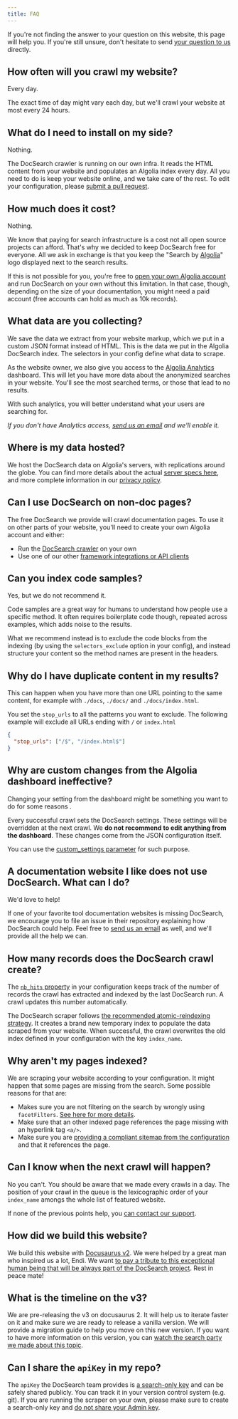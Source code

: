 ```yaml
---
title: FAQ
---
```


If you're not finding the answer to your question on this website, this page
will help you. If you're still unsure, don't hesitate to send [your question to
us][1] directly.

## How often will you crawl my website?

Every day.

The exact time of day might vary each day, but we'll crawl your website at most
every 24 hours.

## What do I need to install on my side?

Nothing.

The DocSearch crawler is running on our own infra. It reads the HTML content
from your website and populates an Algolia index every day. All you need to do
is keep your website online, and we take care of the rest. To edit your
configuration, please [submit a pull request][14].

## How much does it cost?

Nothing.

We know that paying for search infrastructure is a cost not all open source
projects can afford. That's why we decided to keep DocSearch free for everyone.
All we ask in exchange is that you keep the "Search by [Algolia][2]" logo
displayed next to the search results.

If this is not possible for you, you're free to [open your own Algolia
account][3] and run DocSearch on your own without this limitation. In that case,
though, depending on the size of your documentation, you might need a paid
account (free accounts can hold as much as 10k records).

## What data are you collecting?

We save the data we extract from your website markup, which we put in a custom
JSON format instead of HTML. This is the data we put in the Algolia DocSearch
index. The selectors in your config define what data to scrape.

As the website owner, we also give you access to the [Algolia Analytics][15]
dashboard. This will let you have more data about the anonymized searches in
your website. You'll see the most searched terms, or those that lead to no
results.

With such analytics, you will better understand what your users are searching
for.

_If you don't have Analytics access, [send us an email][1] and we'll enable it._

## Where is my data hosted?

We host the DocSearch data on Algolia's servers, with replications around the
globe. You can find more details about the actual [server specs here][4], and
more complete information in our [privacy policy][5].

## Can I use DocSearch on non-doc pages?

The free DocSearch we provide will crawl documentation pages. To use it on other
parts of your website, you'll need to create your own Algolia account and
either:

- Run the [DocSearch crawler][6] on your own
- Use one of our other [framework integrations or API clients][7]

## Can you index code samples?

Yes, but we do not recommend it.

Code samples are a great way for humans to understand how people use a specific
method. It often requires boilerplate code though, repeated across examples,
which adds noise to the results.

What we recommend instead is to exclude the code blocks from the indexing (by
using the `selectors_exclude` option in your config), and instead structure your
content so the method names are present in the headers.

## Why do I have duplicate content in my results?

This can happen when you have more than one URL pointing to the same content,
for example with `./docs`, `./docs/` and `./docs/index.html`.

You set the `stop_urls` to all the patterns you want to exclude. The following
example will exclude all URLs ending with `/` or `index.html`

```json
{
  "stop_urls": ["/$", "/index.html$"]
}
```

## Why are custom changes from the Algolia dashboard ineffective?

Changing your setting from the dashboard might be something you want to do for
some reasons .

Every successful crawl sets the DocSearch settings. These settings will be
overridden at the next crawl. We **do not recommend to edit anything from the
dashboard**. These changes come from the JSON configuration itself.

You can use the [custom_settings parameter][8] for such purpose.

## A documentation website I like does not use DocSearch. What can I do?

We'd love to help!

If one of your favorite tool documentation websites is missing DocSearch, we
encourage you to file an issue in their repository explaining how DocSearch
could help. Feel free to [send us an email][1] as well, and we'll provide all
the help we can.

## How many records does the DocSearch crawl create?

The [`nb_hits` property][8] in your configuration keeps track of the number of
records the crawl has extracted and indexed by the last DocSearch run. A crawl
updates this number automatically.

The DocSearch scraper follows [the recommended atomic-reindexing strategy][9].
It creates a brand new temporary index to populate the data scraped from your
website. When successful, the crawl overwrites the old index defined in your
configuration with the key `index_name`.

## Why aren't my pages indexed?

We are scraping your website according to your configuration. It might happen
that some pages are missing from the search. Some possible reasons for that are:

- Makes sure you are not filtering on the search by wrongly using
  `facetFilters`. [See here for more details][10].
- Make sure that an other indexed page references the page missing with an
  hyperlink tag `<a/>`.
- Make sure you are [providing a compliant sitemap from the configuration][11]
  and that it references the page.

## Can I know when the next crawl will happen?

No you can't. You should be aware that we made every crawls in a day. The
position of your crawl in the queue is the lexicographic order of your
`index_name` amongs the whole list of featured website.

If none of the previous points help, you [can contact our support][1].

## How did we build this website?

We build this website with [Docusaurus v2][12]. We were helped by a great man
who inspired us a lot, Endi. We want [to pay a tribute to this exceptional human
being that will be always part of the DocSearch project][13]. Rest in peace
mate!

## What is the timeline on the v3?

We are pre-releasing the v3 on docusaurus 2. It will help us to iterate faster
on it and make sure we are ready to release a vanilla version. We will provide a
migration guide to help you move on this new version. If you want to have more
information on this version, you can [watch the search party we made about this
topic][16].

## Can I share the `apiKey` in my repo?

The `apiKey` the DocSearch team provides is [a search-only key][16] and can be
safely shared publicly. You can track it in your version control system (e.g.
git). If you are running the scraper on your own, please make sure to create a
search-only key and [do not share your Admin key][18].

[1]: mailto:docsearch@algolia.com
[2]: https://www.algolia.com/
[3]: https://www.algolia.com/pricing
[4]: https://www.algolia.com/doc/guides/infrastructure/servers/
[5]: https://www.algolia.com/policies/privacy
[6]: run-your-own.md
[7]: https://www.algolia.com/doc/api-reference/
[8]: config-file.md
[9]:
  https://www.algolia.com/doc/guides/sending-and-managing-data/send-and-update-your-data/in-depth/asynchronicity-and-when-to-wait-for-tasks/#atomic-reindexing
[10]: https://www.algolia.com/doc/api-reference/api-parameters/facetFilters/
[11]: tips.md
[12]: https://v2.docusaurus.io/
[13]: https://docusaurus.io/blog/2020/01/07/tribute-to-endi
[14]: https://github.com/algolia/docsearch-configs/pulls
[15]:
  https://www.algolia.com/doc/guides/getting-insights-and-analytics/search-analytics/understand-reports/
[16]: https://youtu.be/OXRjnG7SHJM
[17]: https://www.algolia.com/doc/guides/security/api-keys/#search-only-api-key
[18]: https://www.algolia.com/doc/guides/security/api-keys/#admin-api-key
